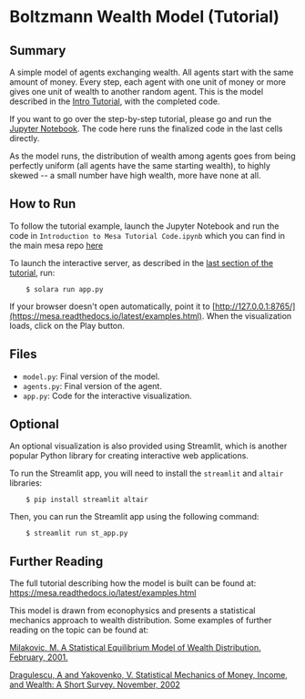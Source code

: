# Boltzmann Wealth Model (Tutorial)

## Summary

A simple model of agents exchanging wealth. All agents start with the same amount of money. Every step, each agent with one unit of money or more gives one unit of wealth to another random agent. This is the model described in the [Intro Tutorial](https://mesa.readthedocs.io/latest/examples.html), with the completed code.

If you want to go over the step-by-step tutorial, please go and run the [Jupyter Notebook](https://github.com/projectmesa/mesa/blob/main/docs/tutorials/intro_tutorial.ipynb). The code here runs the finalized code in the last cells directly.

As the model runs, the distribution of wealth among agents goes from being perfectly uniform (all agents have the same starting wealth), to highly skewed -- a small number have high wealth, more have none at all.

## How to Run

To follow the tutorial example, launch the Jupyter Notebook and run the code in ``Introduction to Mesa Tutorial Code.ipynb`` which you can find in the main mesa repo [here](https://mesa.readthedocs.io/latest/examples.html)


To launch the interactive server, as described in the [last section of the tutorial](https://mesa.readthedocs.io/latest/examples.html), run:

```
    $ solara run app.py
```

If your browser doesn't open automatically, point it to [http://127.0.0.1:8765/](https://mesa.readthedocs.io/latest/examples.html). When the visualization loads, click on the Play button.


## Files

* ``model.py``: Final version of the model.
* ``agents.py``: Final version of the agent.
* ``app.py``: Code for the interactive visualization.

## Optional

An optional visualization is also provided using Streamlit, which is another popular Python library for creating interactive web applications.

To run the Streamlit app, you will need to install the `streamlit` and `altair` libraries:

```
    $ pip install streamlit altair
```

Then, you can run the Streamlit app using the following command:

```
    $ streamlit run st_app.py
```

## Further Reading

The full tutorial describing how the model is built can be found at:
https://mesa.readthedocs.io/latest/examples.html

This model is drawn from econophysics and presents a statistical mechanics approach to wealth distribution. Some examples of further reading on the topic can be found at:

[Milakovic, M. A Statistical Equilibrium Model of Wealth Distribution. February, 2001.](https://editorialexpress.com/cgi-bin/conference/download.cgi?db_name=SCE2001&paper_id=214)

[Dragulescu, A and Yakovenko, V. Statistical Mechanics of Money, Income, and Wealth: A Short Survey. November, 2002](http://arxiv.org/pdf/cond-mat/0211175v1.pdf)
